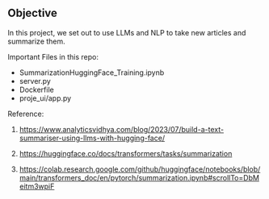 Objective
-
In this project, we set out to use LLMs and NLP to take new articles and summarize them. 

Important Files in this repo:
- SummarizationHuggingFace_Training.ipynb
- server.py
- Dockerfile
- proje_ui/app.py

Reference:
1. https://www.analyticsvidhya.com/blog/2023/07/build-a-text-summariser-using-llms-with-hugging-face/

2. https://huggingface.co/docs/transformers/tasks/summarization

3. https://colab.research.google.com/github/huggingface/notebooks/blob/main/transformers_doc/en/pytorch/summarization.ipynb#scrollTo=DbMeitm3wpiF
